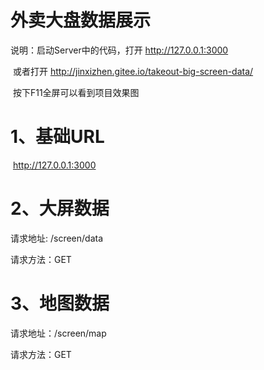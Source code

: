 # 外卖大盘数据展示

说明：启动Server中的代码，打开 http://127.0.0.1:3000

​			或者打开 http://jinxizhen.gitee.io/takeout-big-screen-data/ 

​		    按下F11全屏可以看到项目效果图



# 1、基础URL

​	 http://127.0.0.1:3000



# 2、大屏数据

请求地址: /screen/data

请求方法：GET



# 3、地图数据

请求地址：/screen/map

请求方法：GET